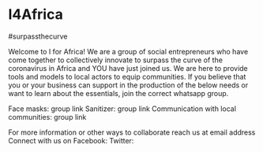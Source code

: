 # I4Africa
#surpassthecurve


Welcome to I for Africa!
We are a group of social entrepreneurs who have come together to collectively innovate to surpass the curve of the coronavirus in Africa and YOU have just joined us. 
We are here to provide tools and models to local actors to equip communities. 
If you believe that you or your business can support in the production of the below needs or want to learn about the essentials, join the correct whatsapp group. 

Face masks: group link
Sanitizer: group link 
Communication with local communities: group link

For more information or other ways to collaborate reach us at email address
Connect with us on 
Facebook:
Twitter:
